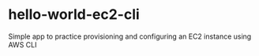 # hello-world-ec2-cli
Simple app to practice provisioning and configuring an EC2 instance using AWS CLI
